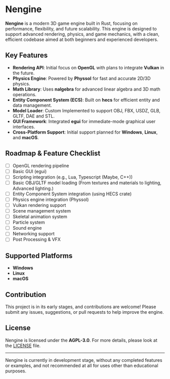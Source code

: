 # Nengine

**Nengine** is a modern 3D game engine built in Rust, focusing on performance, flexibility, and future scalability. This engine is designed to support advanced rendering, physics, and game mechanics, with a clean, efficient codebase aimed at both beginners and experienced developers.

## Key Features

- **Rendering API**: Initial focus on **OpenGL** with plans to integrate **Vulkan** in the future.
- **Physics Engine**: Powered by **Physsol** for fast and accurate 2D/3D physics.
- **Math Library**: Uses **nalgebra** for advanced linear algebra and 3D math operations.
- **Entity Component System (ECS)**: Built on **hecs** for efficient entity and data management.
- **Model Loader**: Custom Implemented to support OBJ, FBX, USDZ, GLB, GLTF, DAE and STL.
- **GUI Framework**: Integrated **egui** for immediate-mode graphical user interfaces.
- **Cross-Platform Support**: Initial support planned for **Windows**, **Linux**, and **macOS**.

## Roadmap & Feature Checklist

- [ ] OpenGL rendering pipeline
- [ ] Basic GUI (egui)
- [ ] Scripting integration (e.g., Lua, Typescript (Maybe, C++))
- [ ] Basic OBJ/GLTF model loading (From textures and materials to lighting, Advanced lighting.)
- [ ] Entity Component System integration (using HECS crate)
- [ ] Physics engine integration (Physsol)
- [ ] Vulkan rendering support
- [ ] Scene management system
- [ ] Skeletal animation system
- [ ] Particle system
- [ ] Sound engine
- [ ] Networking support
- [ ] Post Processing & VFX

## Supported Platforms

- **Windows**
- **Linux**
- **macOS**

## Contribution

This project is in its early stages, and contributions are welcome! Please submit any issues, suggestions, or pull requests to help improve the engine.

## License

Nengine is licensed under the **AGPL-3.0**. For more details, please look at the [LICENSE](LICENSE) file.

---

Nengine is currently in development stage, without any completed features or examples, and not recommended at all for uses other than educational purposes.
